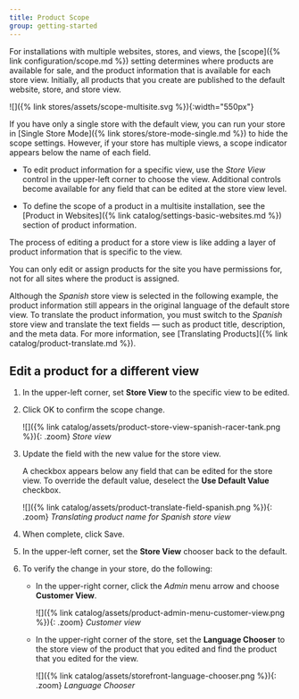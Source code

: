 ```yaml
---
title: Product Scope
group: getting-started
---
```


For installations with multiple websites, stores, and views, the [scope]({% link configuration/scope.md %}) setting determines where products are available for sale, and the product information that is available for each store view. Initially, all products that you create are published to the default website, store, and store view.

![]({% link stores/assets/scope-multisite.svg %}){:width="550px"}

If you have only a single store with the default view, you can run your store in [Single Store Mode]({% link stores/store-mode-single.md %}) to hide the scope settings. However, if your store has multiple views, a scope indicator appears below the name of each field.

- To edit product information for a specific view, use the _Store View_ control in the upper-left corner to choose the view. Additional controls become available for any field that can be edited at the store view level.

- To define the scope of a product in a multisite installation, see the [Product in Websites]({% link catalog/settings-basic-websites.md %}) section of product information.

The process of editing a product for a store view is like adding a layer of product information that is specific to the view.

You can only edit or assign products for the site you have permissions for, not for all sites where the product is assigned.

Although the _Spanish_ store view is selected in the following example, the product information still appears in the original language of the default store view. To translate the product information, you must switch to the _Spanish_ store view and translate the text fields — such as product title, description, and the meta data. For more information, see [Translating Products]({% link catalog/product-translate.md %}).

## Edit a product for a different view

1. In the upper-left corner, set **Store View** to the specific view to be edited.

1. Click <span class="btn">OK</span> to confirm the scope change.

    ![]({% link catalog/assets/product-store-view-spanish-racer-tank.png %}){: .zoom}
    _Store view_

1. Update the field with the new value for the store view.

    A checkbox appears below any field that can be edited for the store view. To override the default value, deselect the **Use Default Value** checkbox.

    ![]({% link catalog/assets/product-translate-field-spanish.png %}){: .zoom}
    _Translating product name for Spanish store view_

1. When complete, click <span class="btn">Save</span>.

1. In the upper-left corner, set the **Store View** chooser back to the default.

1. To verify the change in your store, do the following:

   - In the upper-right corner, click the _Admin_ menu arrow and choose **Customer View**.

      ![]({% link catalog/assets/product-admin-menu-customer-view.png %}){: .zoom}
      _Customer view_

   - In the upper-right corner of the store, set the **Language Chooser** to the store view of the product that you edited and find the product that you edited for the view.

      ![]({% link catalog/assets/storefront-language-chooser.png %}){: .zoom}
      _Language Chooser_
